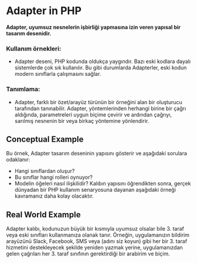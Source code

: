 # Adapter in PHP

**Adapter, uyumsuz nesnelerin işbirliği yapmasına izin veren yapısal bir tasarım desenidir.**

### Kullanım örnekleri: 

- Adapter deseni, PHP kodunda oldukça yaygındır. Bazı eski kodlara dayalı sistemlerde çok sık kullanılır. Bu gibi durumlarda Adapterler, eski kodun modern sınıflarla çalışmasını sağlar. 

### Tanımlama:

- Adapter, farklı bir özet/arayüz türünün bir örneğini alan bir oluşturucu tarafından tanınabilir. Adapter, yöntemlerinden herhangi birine bir çağrı aldığında, parametreleri uygun biçime çevirir ve ardından çağrıyı, sarılmış nesnenin bir veya birkaç yöntemine yönlendirir.

## Conceptual Example

Bu örnek, Adapter tasarım deseninin yapısını gösterir ve aşağıdaki sorulara odaklanır: 
- Hangi sınıflardan oluşur? 
- Bu sınıflar hangi rolleri oynuyor? 
- Modelin öğeleri nasıl ilişkilidir? 
Kalıbın yapısını öğrendikten sonra, gerçek dünyadan bir PHP kullanım senaryosuna dayanan aşağıdaki örneği kavramanız daha kolay olacaktır.

## Real World Example

Adapter kalıbı, kodunuzun büyük bir kısmıyla uyumsuz olsalar bile 3. taraf veya eski sınıfları kullanmanıza olanak tanır. Örneğin, uygulamanızın bildirim arayüzünü Slack, Facebook, SMS veya (adını siz koyun) gibi her bir 3. taraf hizmetini destekleyecek şekilde yeniden yazmak yerine, uygulamanızdan gelen çağrıları her 3. taraf sınıfının gerektirdiği bir arabirim ve biçim.